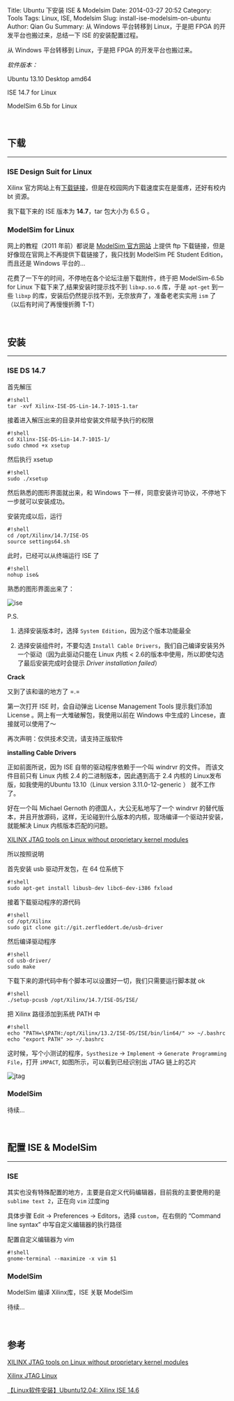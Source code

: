 Title: Ubuntu 下安装 ISE & Modelsim
Date: 2014-03-27 20:52
Category: Tools
Tags: Linux, ISE, Modelsim
Slug: install-ise-modelsim-on-ubuntu
Author: Qian Gu
Summary: 从 Windows 平台转移到 Linux，于是把 FPGA 的开发平台也搬过来，总结一下 ISE 的安装配置过程。

从 Windows 平台转移到 Linux，于是把 FPGA 的开发平台也搬过来。

*软件版本：*

Ubuntu 13.10 Desktop amd64 

ISE 14.7 for Linux

ModelSim 6.5b for Linux

<br>

## 下载
* * *

### ISE Design Suit for Linux
Xilinx 官方网站上有[下载链接][ise-download]，但是在校园网内下载速度实在是蛋疼，还好有校内 bt 资源。

我下载下来的 ISE 版本为 **14.7**，tar 包大小为 6.5 G 。

### ModelSim for Linux

网上的教程（2011 年前）都说是 [ModelSim 官方网站][modelsim] 上提供 ftp 下载链接，但是好像现在官网上不再提供下载链接了，我只找到 ModelSim PE Student Edition，而且还是 Windows 平台的...

花费了一下午的时间，不停地在各个论坛注册下载附件，终于把 ModelSim-6.5b for Linux 下载下来了,结果安装时提示找不到 `libxp.so.6` 库，于是 `apt-get` 到一些 `libxp` 的库，安装后仍然提示找不到，无奈放弃了，准备老老实实用 `ism` 了（以后有时间了再慢慢折腾 T-T）

[ise-download]: https://secure.xilinx.com/webreg/register.do?group=dlc&htmlfile=&emailFile=&cancellink=&eFrom=&eSubject=&version=14.7&akdm=1&filename=Xilinx-ISE-DS-Lin-14.7-1015-1.tar
[modelsim]: http://www.mentor.com/products/fpga/model

<br>

## 安装
* * *

### ISE DS 14.7

首先解压

    #!shell
    tar -xvf Xilinx-ISE-DS-Lin-14.7-1015-1.tar

接着进入解压出来的目录并给安装文件赋予执行的权限

    #!shell
    cd Xilinx-ISE-DS-Lin-14.7-1015-1/
    sudo chmod +x xsetup

然后执行 xsetup

    #!shell
    sudo ./xsetup

然后熟悉的图形界面就出来，和 Windows 下一样，同意安装许可协议，不停地下一步就可以安装成功。

安装完成以后，运行

    #!shell
    cd /opt/Xilinx/14.7/ISE-DS
    source settings64.sh

此时，已经可以从终端运行 ISE 了

    #!shell
    nohup ise&

熟悉的图形界面出来了：

![ise](/images/install-ise-modelsim/ise-start.png)

P.S.

1. 选择安装版本时，选择 `System Edition`，因为这个版本功能最全

2. 选择安装组件时，不要勾选 `Install Cable Drivers`，我们自己编译安装另外一个驱动（因为此驱动只能在 Linux 内核 < 2.6的版本中使用，所以即使勾选了最后安装完成时会提示 *Driver installation failed*）

**Crack**

又到了该和谐的地方了 =.=

第一次打开 ISE 时，会自动弹出 License Management Tools 提示我们添加 License 。网上有一大堆破解包，我使用以前在 Windows 中生成的 Lincese，直接就可以使用了～

再次声明：仅供技术交流，请支持正版软件


**installing Cable Drivers**

正如前面所说，因为 ISE 自带的驱动程序依赖于一个叫 windrvr 的文件。 而该文件目前只有 Linux 内核 2.4 的二进制版本，因此遇到高于 2.4 内核的 Linux发布版，如我使用的Ubuntu 13.10（Linux version 3.11.0-12-generic ） 就不工作了。

好在一个叫 Michael Gernoth 的德国人，大公无私地写了一个 windrvr 的替代版本，并且开放源码，这样，无论碰到什么版本的内核，现场编译一个驱动并安装， 就能解决 Linux 内核版本匹配的问题。

[XILINX JTAG tools on Linux without proprietary kernel modules][JTAG]

[JTAG]: http://rmdir.de/~michael/xilinx/

所以按照说明

首先安装 usb 驱动开发包，在 64 位系统下

    #!shell
    sudo apt-get install libusb-dev libc6-dev-i386 fxload

接着下载驱动程序的源代码

    #!shell
    cd /opt/Xilinx
    sudo git clone git://git.zerfleddert.de/usb-driver

然后编译驱动程序

    #!shell
    cd usb-driver/
    sudo make

下载下来的源代码中有个脚本可以设置好一切，我们只需要运行脚本就 ok

    #!shell
    ./setup-pcusb /opt/Xilinx/14.7/ISE-DS/ISE/

把 Xilinx 路径添加到系统 PATH 中

    #!shell
    echo "PATH=\$PATH:/opt/Xilinx/13.2/ISE-DS/ISE/bin/lin64/" >> ~/.bashrc
    echo "export PATH" >> ~/.bashrc

这时候，写个小测试的程序，`Systhesize` -> `Implement` -> `Generate Programming File`，打开 `iMPACT`, 如图所示，可以看到已经识别出 JTAG 链上的芯片

![jtag](/images/install-ise-modelsim/jtag.png)

### ModelSim

待续...

<br>

## 配置 ISE & ModelSim
* * *

### ISE

其实也没有特殊配置的地方，主要是自定义代码编辑器，目前我的主要使用的是 `sublime text 2`，正在向 `vim` 过度ing

具体步骤 Edit -> Preferences -> Editors，选择 `custom`，在右侧的 “Command line syntax” 中写自定义编辑器的执行路径

配置自定义编辑器为 vim

    #!shell
    gnome-terminal --maximize -x vim $1

### ModelSim
ModelSim 编译 Xilinx库，ISE 关联 ModelSim

待续...

<br>

## 参考

[XILINX JTAG tools on Linux without proprietary kernel modules](http://rmdir.de/~michael/xilinx/)

[Xilinx JTAG Linux](http://www.george-smart.co.uk/wiki/Xilinx-JTAG-Linux)

[【Linux软件安装】Ubuntu12.04: Xilinx ISE 14.6](http://blog.csdn.net/yunz1994/article/details/12350071)

